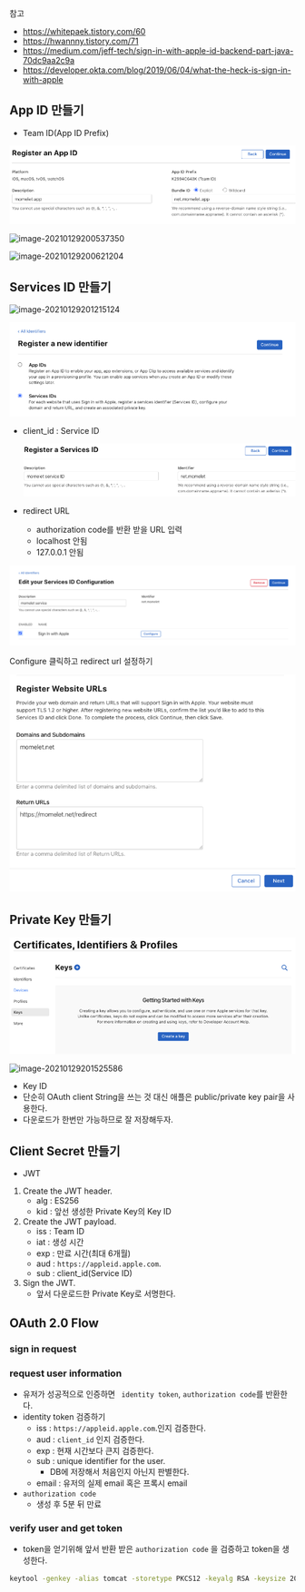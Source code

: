 참고

* https://whitepaek.tistory.com/60
* https://hwannny.tistory.com/71
* https://medium.com/jeff-tech/sign-in-with-apple-id-backend-part-java-70dc9aa2c9a
* https://developer.okta.com/blog/2019/06/04/what-the-heck-is-sign-in-with-apple



## App ID 만들기

* Team ID(App ID Prefix)

![image-20210129201118269](./images/image-20210129201118269.png)

![image-20210129200537350](/Users/YT/GoogleDrive/dev/md/Spring/social-login/images/image-20210129200537350.png)

![image-20210129200621204](/Users/YT/GoogleDrive/dev/md/Spring/social-login/images/image-20210129200621204.png)

## Services ID 만들기

![image-20210129201215124](/Users/YT/GoogleDrive/dev/md/Spring/social-login/images/image-20210129201215124.png)

![image-20210129200816849](./images/image-20210129200816849.png)

* client_id : Service ID

  ![image-20210129201256589](./images/image-20210129201256589.png)

* redirect URL
  * authorization code를 반환 받을 URL 입력
  * localhost 안됨
  * 127.0.0.1 안됨

![image-20201105124002564](image-20201105124002564.png)

Configure 클릭하고 redirect url 설정하기

![image-20201105124134429](image-20201105124134429.png)



## Private Key 만들기

![image-20210129201446656](./images/image-20210129201446656.png)

![image-20210129201525586](/Users/YT/GoogleDrive/dev/md/Spring/social-login/images/image-20210129201525586.png)

* Key ID
* 단순히 OAuth client String을 쓰는 것 대신 애플은 public/private key pair을 사용한다.
* 다운로드가 한번만 가능하므로 잘 저장해두자.



## Client Secret 만들기

* JWT

1. Create the JWT header.
   * alg : ES256
   * kid : 앞선 생성한 Private Key의 Key ID
2. Create the JWT payload.
   * iss : Team ID
   * iat : 생성 시간
   * exp : 만료 시간(최대 6개월)
   * aud : `https://appleid.apple.com`.
   * sub : client_id(Service ID)
3. Sign the JWT.
   * 앞서 다운로드한 Private Key로 서명한다.



## OAuth 2.0 Flow

### sign in request



### request user information

* 유저가 성공적으로 인증하면 ` identity token`, `authorization code`를 반환한다.
* identity token 검증하기
  * iss : `https://appleid.apple.com`.인지 검증한다.   
  * aud : `client_id` 인지 검증한다.
  * exp : 현재 시간보다 큰지 검증한다.
  * sub : unique identifier for the user. 
    * DB에 저장해서 처음인지 아닌지 판별한다.
  * email : 유저의 실제 email 혹은 프록시 email
* `authorization code`
  * 생성 후 5분 뒤 만료



### verify user and get token

* token을 얻기위해 앞서 반환 받은  `authorization code` 을 검증하고 token을 생성한다.





```bash
keytool -genkey -alias tomcat -storetype PKCS12 -keyalg RSA -keysize 2048 -keystore keystore.p12 -validity 3650
```